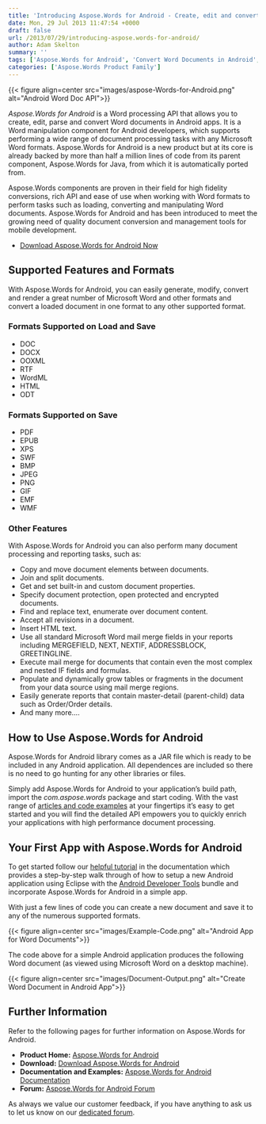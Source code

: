 ```yaml
---
title: 'Introducing Aspose.Words for Android - Create, edit and convert Word Documents in Android'
date: Mon, 29 Jul 2013 11:47:54 +0000
draft: false
url: /2013/07/29/introducing-aspose.words-for-android/
author: Adam Skelton
summary: ''
tags: ['Aspose.Words for Android', 'Convert Word Documents in Android', 'Create Word documents in Android', 'News Release', 'Word Processing API for Android', 'Word Processor API for Android']
categories: ['Aspose.Words Product Family']
---
```




{{< figure align=center src="images/aspose-Words-for-Android.png" alt="Android Word Doc API">}}


_Aspose.Words for Android_ is a Word processing API that allows you to create, edit, parse and convert Word documents in Android apps. It is a Word manipulation component for Android developers, which supports performing a wide range of document processing tasks with any Microsoft Word formats. Aspose.Words for Android is a new product but at its core is already backed by more than half a million lines of code from its parent component, Aspose.Words for Java, from which it is automatically ported from.

Aspose.Words components are proven in their field for high fidelity conversions, rich API and ease of use when working with Word formats to perform tasks such as loading, converting and manipulating Word documents. Aspose.Words for Android and has been introduced to meet the growing need of quality document conversion and management tools for mobile development.

*   [Download Aspose.Words for Android Now][1]

## Supported Features and Formats

With Aspose.Words for Android, you can easily generate, modify, convert and render a great number of Microsoft Word and other formats and convert a loaded document in one format to any other supported format.

### Formats Supported on Load and Save

*   DOC
*   DOCX
*   OOXML
*   RTF
*   WordML
*   HTML
*   ODT

### Formats Supported on Save

*   PDF
*   EPUB
*   XPS
*   SWF
*   BMP
*   JPEG
*   PNG
*   GIF
*   EMF
*   WMF

### Other Features

With Aspose.Words for Android you can also perform many document processing and reporting tasks, such as:

*   Copy and move document elements between documents.
*   Join and split documents.
*   Get and set built-in and custom document properties.
*   Specify document protection, open protected and encrypted documents.
*   Find and replace text, enumerate over document content.
*   Accept all revisions in a document.
*   Insert HTML text.
*   Use all standard Microsoft Word mail merge fields in your reports including MERGEFIELD, NEXT, NEXTIF, ADDRESSBLOCK, GREETINGLINE.
*   Execute mail merge for documents that contain even the most complex and nested IF fields and formulas.
*   Populate and dynamically grow tables or fragments in the document from your data source using mail merge regions.
*   Easily generate reports that contain master-detail (parent-child) data such as Order/Order details.
*   And many more….

## How to Use Aspose.Words for Android

Aspose.Words for Android library comes as a JAR file which is ready to be included in any Android application. All dependences are included so there is no need to go hunting for any other libraries or files.

Simply add Aspose.Words for Android to your application’s build path, import the _com.aspose.words_ package and start coding. With the vast range of [articles and code examples][2] at your fingertips it’s easy to get started and you will find the detailed API empowers you to quickly enrich your applications with high performance document processing.

## Your First App with Aspose.Words for Android

To get started follow our [helpful tutorial][3] in the documentation which provides a step-by-step walk through of how to setup a new Android application using Eclipse with the [Android Developer Tools][4] bundle and incorporate Aspose.Words for Android in a simple app.

With just a few lines of code you can create a new document and save it to any of the numerous supported formats.



{{< figure align=center src="images/Example-Code.png" alt="Android App for Word Documents">}}


The code above for a simple Android application produces the following Word document (as viewed using Microsoft Word on a desktop machine).



{{< figure align=center src="images/Document-Output.png" alt="Create Word Document in Android App">}}


## Further Information

Refer to the following pages for further information on Aspose.Words for Android.

*   **Product Home:** [Aspose.Words for Android][5]
*   **Download:** [Download Aspose.Words for Android][6]
*   **Documentation and Examples:** [Aspose.Words for Android Documentation][7]
*   **Forum:** [Aspose.Words for Android Forum][8]

As always we value our customer feedback, if you have anything to ask us to let us know on our [dedicated forum][9].




[1]: https://downloads.aspose.com/words/androidjava
[2]: https://docs.aspose.com/display/wordsjava/Aspose.Words+for+Android+via+Java+Features
[3]: https://docs.aspose.com/display/wordsjava/Install+Aspose.Words+for+Android+via+Java#InstallAspose.WordsforAndroidviaJava-YourFirstApplicationUsingAspose.WordsforAndroidviaJava
[4]: http://developer.android.com/sdk/index.html
[5]: https://products.aspose.com/words/family
[6]: https://downloads.aspose.com/words/androidjava
[7]: https://docs.aspose.com/display/wordsjava/Install+Aspose.Words+for+Android+via+Java
[8]: https://forum.aspose.com/c/words
[9]: https://forum.aspose.com/c/words




